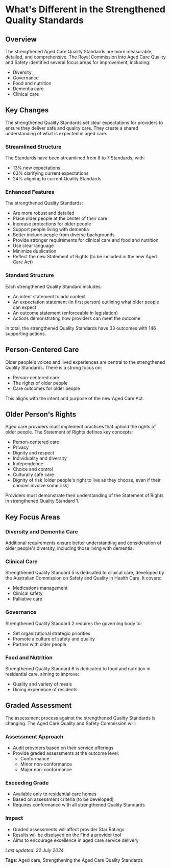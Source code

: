 # What's Different in the Strengthened Quality Standards

## Overview

The strengthened Aged Care Quality Standards are more measurable, detailed, and comprehensive. The Royal Commission into Aged Care Quality and Safety identified several focus areas for improvement, including:
- Diversity
- Governance
- Food and nutrition
- Dementia care
- Clinical care

## Key Changes

The strengthened Quality Standards set clear expectations for providers to ensure they deliver safe and quality care. They create a shared understanding of what is expected in aged care.

### Streamlined Structure
The Standards have been streamlined from 8 to 7 Standards, with:
- 13% new expectations
- 63% clarifying current expectations
- 24% aligning to current Quality Standards

### Enhanced Features
The strengthened Quality Standards:
- Are more robust and detailed
- Place older people at the center of their care
- Increase protections for older people
- Support people living with dementia
- Better include people from diverse backgrounds
- Provide stronger requirements for clinical care and food and nutrition
- Use clear language
- Minimize duplication
- Reflect the new Statement of Rights (to be included in the new Aged Care Act)

### Standard Structure
Each strengthened Quality Standard includes:
- An intent statement to add context
- An expectation statement (in first person) outlining what older people can expect
- An outcome statement (enforceable in legislation)
- Actions demonstrating how providers can meet the outcome

In total, the strengthened Quality Standards have 33 outcomes with 146 supporting actions.

## Person-Centered Care

Older people's voices and lived experiences are central to the strengthened Quality Standards. There is a strong focus on:
- Person-centered care
- The rights of older people
- Care outcomes for older people

This aligns with the intent and purpose of the new Aged Care Act.

## Older Person's Rights

Aged care providers must implement practices that uphold the rights of older people. The Statement of Rights defines key concepts:
- Person-centered care
- Privacy
- Dignity and respect
- Individuality and diversity
- Independence
- Choice and control
- Culturally safe care
- Dignity of risk (older people's right to live as they choose, even if their choices involve some risk)

Providers must demonstrate their understanding of the Statement of Rights in strengthened Quality Standard 1.

## Key Focus Areas

### Diversity and Dementia Care
Additional requirements ensure better understanding and consideration of older people's diversity, including those living with dementia.

### Clinical Care
Strengthened Quality Standard 5 is dedicated to clinical care, developed by the Australian Commission on Safety and Quality in Health Care. It covers:
- Medications management
- Clinical safety
- Palliative care

### Governance
Strengthened Quality Standard 2 requires the governing body to:
- Set organizational strategic priorities
- Promote a culture of safety and quality
- Partner with older people

### Food and Nutrition
Strengthened Quality Standard 6 is dedicated to food and nutrition in residential care, aiming to improve:
- Quality and variety of meals
- Dining experience of residents

## Graded Assessment

The assessment process against the strengthened Quality Standards is changing. The Aged Care Quality and Safety Commission will:

### Assessment Approach
- Audit providers based on their service offerings
- Provide graded assessments at the outcome level:
  - Conformance
  - Minor non-conformance
  - Major non-conformance

### Exceeding Grade
- Available only to residential care homes
- Based on assessment criteria (to be developed)
- Requires conformance with all strengthened Quality Standards

### Impact
- Graded assessments will affect provider Star Ratings
- Results will be displayed on the Find a provider tool
- Aims to encourage excellence in aged care service delivery

*Last updated: 22 July 2024*

**Tags**: Aged care, Strengthening the Aged Care Quality Standards
